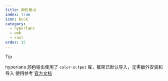```yaml
---
title: 颜色输出
index: true
icon: book
category:
  - hyperlane
  - web
  - rust
order: 15
---
```


> [!tip]
> hyperlane 颜色输出使用了 `color-output` 库，框架已默认导入，无需额外安装和导入
> 使用参考 [官方文档](../color-output/README.md)

<Bottom />
